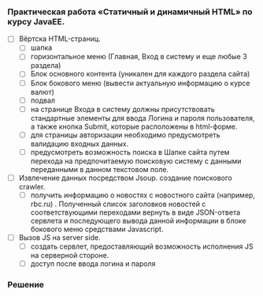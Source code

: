 ﻿### Практическая работа «Статичный и динамичный HTML» по курсу JavaEE.

- [ ] Вёртска HTML-страниц.
  - [ ] шапка
  - [ ] горизонтальное меню (Главная, Вход в систему и еще любые 3 раздела)
  - [ ] Блок основного контента (уникален для каждого раздела сайта)
  - [ ] Блок бокового меню (вывести актуальную информацию о курсе валют)
  - [ ] подвал
  - [ ] на странице Входа в систему должны присутствовать стандартные элементы для ввода Логина и пароля пользователя, а также кнопка Submit, которые расположены в html-форме.
  - [ ] для страницы авторизации необходимо предусмотреть валидацию входных данных.         
  - [ ] предусмотреть возможность поиска в Шапке сайта путем перехода на
        предпочитаемую поисковую систему с данными переданными в данном текстовом поле.

- [ ] Извлечение данных посредством Jsoup.  создание поискового crawler.
  - [ ] получить информацию о новостях с новостного сайта (например, rbc.ru) . Полученный список
        заголовков новостей с соответствующими переходами вернуть в виде JSON-ответа сервлета и
        последующего вывода данной информации в блоке бокового меню средствами Javascript.

- [ ] Вызов JS на server side.
  - [ ] создать сервлет, предоставляющий возможность исполнения JS на серверной стороне.
  - [ ] доступ после ввода логина и пароля 

### Решение
